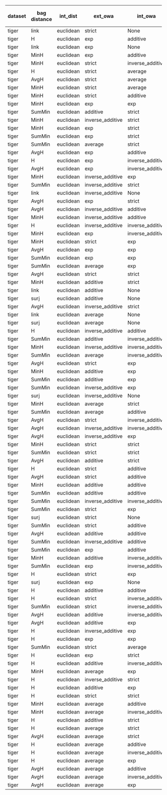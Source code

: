 | dataset | bag distance | int_dist | ext_owa | int_owa | Accuracy | F1 | TP | TN | FP | FN | Sensitivity | False Negative Rate | False Positive Rate | Specificity | Precission | False omission rate | FDR | Negative predictive value |
|---------|--------------|----------|---------|---------|----------|----|----|----|----|----|-------------|---------------------|---------------------|-------------|------------|---------------------|-----|---------------------------|
| tiger | link | euclidean | strict | None | 0.82 | 0.83 | 88 | 76 | 24 | 12 | 0.88 | 0.12 | 0.24 | 0.76 | 0.79 | 0.14 | 0.21 | 0.86 |
| tiger | H | euclidean | exp | additive | 0.82 | 0.83 | 90 | 74 | 26 | 10 | 0.9 | 0.1 | 0.26 | 0.74 | 0.78 | 0.12 | 0.22 | 0.88 |
| tiger | link | euclidean | exp | None | 0.81 | 0.82 | 84 | 78 | 22 | 16 | 0.84 | 0.16 | 0.22 | 0.78 | 0.79 | 0.17 | 0.21 | 0.83 |
| tiger | MinH | euclidean | exp | additive | 0.8 | 0.82 | 91 | 69 | 31 | 9 | 0.91 | 0.09 | 0.31 | 0.69 | 0.75 | 0.12 | 0.25 | 0.88 |
| tiger | MinH | euclidean | strict | inverse_additive | 0.8 | 0.82 | 89 | 71 | 29 | 11 | 0.89 | 0.11 | 0.29 | 0.71 | 0.75 | 0.13 | 0.25 | 0.87 |
| tiger | H | euclidean | strict | average | 0.8 | 0.82 | 89 | 71 | 29 | 11 | 0.89 | 0.11 | 0.29 | 0.71 | 0.75 | 0.13 | 0.25 | 0.87 |
| tiger | AvgH | euclidean | strict | average | 0.8 | 0.82 | 89 | 71 | 29 | 11 | 0.89 | 0.11 | 0.29 | 0.71 | 0.75 | 0.13 | 0.25 | 0.87 |
| tiger | MinH | euclidean | strict | average | 0.8 | 0.82 | 89 | 71 | 29 | 11 | 0.89 | 0.11 | 0.29 | 0.71 | 0.75 | 0.13 | 0.25 | 0.87 |
| tiger | MinH | euclidean | strict | additive | 0.78 | 0.81 | 91 | 65 | 35 | 9 | 0.91 | 0.09 | 0.35 | 0.65 | 0.72 | 0.12 | 0.28 | 0.88 |
| tiger | MinH | euclidean | exp | exp | 0.79 | 0.81 | 89 | 68 | 32 | 11 | 0.89 | 0.11 | 0.32 | 0.68 | 0.74 | 0.14 | 0.26 | 0.86 |
| tiger | SumMin | euclidean | additive | strict | 0.8 | 0.8 | 78 | 82 | 18 | 22 | 0.78 | 0.22 | 0.18 | 0.82 | 0.81 | 0.21 | 0.19 | 0.79 |
| tiger | MinH | euclidean | inverse_additive | strict | 0.78 | 0.8 | 91 | 64 | 36 | 9 | 0.91 | 0.09 | 0.36 | 0.64 | 0.72 | 0.12 | 0.28 | 0.88 |
| tiger | MinH | euclidean | exp | strict | 0.79 | 0.8 | 85 | 73 | 27 | 15 | 0.85 | 0.15 | 0.27 | 0.73 | 0.76 | 0.17 | 0.24 | 0.83 |
| tiger | SumMin | euclidean | exp | strict | 0.8 | 0.8 | 83 | 76 | 24 | 17 | 0.83 | 0.17 | 0.24 | 0.76 | 0.78 | 0.18 | 0.22 | 0.82 |
| tiger | SumMin | euclidean | average | strict | 0.8 | 0.8 | 78 | 82 | 18 | 22 | 0.78 | 0.22 | 0.18 | 0.82 | 0.81 | 0.21 | 0.19 | 0.79 |
| tiger | AvgH | euclidean | exp | additive | 0.77 | 0.8 | 90 | 64 | 36 | 10 | 0.9 | 0.1 | 0.36 | 0.64 | 0.71 | 0.14 | 0.29 | 0.86 |
| tiger | H | euclidean | exp | inverse_additive | 0.79 | 0.8 | 84 | 74 | 26 | 16 | 0.84 | 0.16 | 0.26 | 0.74 | 0.76 | 0.18 | 0.24 | 0.82 |
| tiger | AvgH | euclidean | exp | inverse_additive | 0.77 | 0.8 | 90 | 64 | 36 | 10 | 0.9 | 0.1 | 0.36 | 0.64 | 0.71 | 0.14 | 0.29 | 0.86 |
| tiger | MinH | euclidean | inverse_additive | exp | 0.77 | 0.8 | 94 | 59 | 41 | 6 | 0.94 | 0.06 | 0.41 | 0.59 | 0.7 | 0.09 | 0.3 | 0.91 |
| tiger | SumMin | euclidean | inverse_additive | strict | 0.8 | 0.79 | 76 | 83 | 17 | 24 | 0.76 | 0.24 | 0.17 | 0.83 | 0.82 | 0.22 | 0.18 | 0.78 |
| tiger | link | euclidean | inverse_additive | None | 0.79 | 0.79 | 82 | 75 | 25 | 18 | 0.82 | 0.18 | 0.25 | 0.75 | 0.77 | 0.19 | 0.23 | 0.81 |
| tiger | AvgH | euclidean | exp | strict | 0.76 | 0.79 | 90 | 62 | 38 | 10 | 0.9 | 0.1 | 0.38 | 0.62 | 0.7 | 0.14 | 0.3 | 0.86 |
| tiger | AvgH | euclidean | inverse_additive | additive | 0.74 | 0.79 | 94 | 55 | 45 | 6 | 0.94 | 0.06 | 0.45 | 0.55 | 0.68 | 0.1 | 0.32 | 0.9 |
| tiger | MinH | euclidean | inverse_additive | additive | 0.76 | 0.79 | 94 | 57 | 43 | 6 | 0.94 | 0.06 | 0.43 | 0.57 | 0.69 | 0.1 | 0.31 | 0.9 |
| tiger | H | euclidean | inverse_additive | inverse_additive | 0.76 | 0.79 | 92 | 59 | 41 | 8 | 0.92 | 0.08 | 0.41 | 0.59 | 0.69 | 0.12 | 0.31 | 0.88 |
| tiger | MinH | euclidean | exp | inverse_additive | 0.77 | 0.79 | 89 | 64 | 36 | 11 | 0.89 | 0.11 | 0.36 | 0.64 | 0.71 | 0.15 | 0.29 | 0.85 |
| tiger | MinH | euclidean | strict | exp | 0.76 | 0.79 | 90 | 61 | 39 | 10 | 0.9 | 0.1 | 0.39 | 0.61 | 0.7 | 0.14 | 0.3 | 0.86 |
| tiger | AvgH | euclidean | exp | exp | 0.77 | 0.79 | 90 | 63 | 37 | 10 | 0.9 | 0.1 | 0.37 | 0.63 | 0.71 | 0.14 | 0.29 | 0.86 |
| tiger | SumMin | euclidean | exp | exp | 0.79 | 0.79 | 80 | 77 | 23 | 20 | 0.8 | 0.2 | 0.23 | 0.77 | 0.78 | 0.21 | 0.22 | 0.79 |
| tiger | SumMin | euclidean | average | exp | 0.79 | 0.79 | 79 | 79 | 21 | 21 | 0.79 | 0.21 | 0.21 | 0.79 | 0.79 | 0.21 | 0.21 | 0.79 |
| tiger | AvgH | euclidean | strict | strict | 0.75 | 0.78 | 87 | 63 | 37 | 13 | 0.87 | 0.13 | 0.37 | 0.63 | 0.7 | 0.17 | 0.3 | 0.83 |
| tiger | MinH | euclidean | additive | strict | 0.74 | 0.78 | 93 | 56 | 44 | 7 | 0.93 | 0.07 | 0.44 | 0.56 | 0.68 | 0.11 | 0.32 | 0.89 |
| tiger | link | euclidean | additive | None | 0.78 | 0.78 | 79 | 77 | 23 | 21 | 0.79 | 0.21 | 0.23 | 0.77 | 0.77 | 0.21 | 0.23 | 0.79 |
| tiger | surj | euclidean | additive | None | 0.77 | 0.78 | 81 | 72 | 28 | 19 | 0.81 | 0.19 | 0.28 | 0.72 | 0.74 | 0.21 | 0.26 | 0.79 |
| tiger | AvgH | euclidean | inverse_additive | strict | 0.74 | 0.78 | 92 | 56 | 44 | 8 | 0.92 | 0.08 | 0.44 | 0.56 | 0.68 | 0.12 | 0.32 | 0.88 |
| tiger | link | euclidean | average | None | 0.78 | 0.78 | 80 | 76 | 24 | 20 | 0.8 | 0.2 | 0.24 | 0.76 | 0.77 | 0.21 | 0.23 | 0.79 |
| tiger | surj | euclidean | average | None | 0.77 | 0.78 | 81 | 73 | 27 | 19 | 0.81 | 0.19 | 0.27 | 0.73 | 0.75 | 0.21 | 0.25 | 0.79 |
| tiger | H | euclidean | inverse_additive | additive | 0.74 | 0.78 | 92 | 56 | 44 | 8 | 0.92 | 0.08 | 0.44 | 0.56 | 0.68 | 0.12 | 0.32 | 0.88 |
| tiger | SumMin | euclidean | additive | inverse_additive | 0.79 | 0.78 | 75 | 82 | 18 | 25 | 0.75 | 0.25 | 0.18 | 0.82 | 0.81 | 0.23 | 0.19 | 0.77 |
| tiger | MinH | euclidean | inverse_additive | inverse_additive | 0.74 | 0.78 | 92 | 56 | 44 | 8 | 0.92 | 0.08 | 0.44 | 0.56 | 0.68 | 0.12 | 0.32 | 0.88 |
| tiger | SumMin | euclidean | average | inverse_additive | 0.79 | 0.78 | 78 | 79 | 21 | 22 | 0.78 | 0.22 | 0.21 | 0.79 | 0.79 | 0.22 | 0.21 | 0.78 |
| tiger | AvgH | euclidean | strict | exp | 0.75 | 0.78 | 88 | 62 | 38 | 12 | 0.88 | 0.12 | 0.38 | 0.62 | 0.7 | 0.16 | 0.3 | 0.84 |
| tiger | MinH | euclidean | additive | exp | 0.73 | 0.78 | 98 | 48 | 52 | 2 | 0.98 | 0.02 | 0.52 | 0.48 | 0.65 | 0.04 | 0.35 | 0.96 |
| tiger | SumMin | euclidean | additive | exp | 0.79 | 0.78 | 76 | 81 | 19 | 24 | 0.76 | 0.24 | 0.19 | 0.81 | 0.8 | 0.23 | 0.2 | 0.77 |
| tiger | SumMin | euclidean | inverse_additive | exp | 0.78 | 0.78 | 78 | 78 | 22 | 22 | 0.78 | 0.22 | 0.22 | 0.78 | 0.78 | 0.22 | 0.22 | 0.78 |
| tiger | surj | euclidean | inverse_additive | None | 0.76 | 0.77 | 82 | 69 | 31 | 18 | 0.82 | 0.18 | 0.31 | 0.69 | 0.73 | 0.21 | 0.27 | 0.79 |
| tiger | MinH | euclidean | average | strict | 0.7 | 0.77 | 97 | 44 | 56 | 3 | 0.97 | 0.03 | 0.56 | 0.44 | 0.63 | 0.06 | 0.37 | 0.94 |
| tiger | SumMin | euclidean | average | additive | 0.77 | 0.77 | 76 | 78 | 22 | 24 | 0.76 | 0.24 | 0.22 | 0.78 | 0.78 | 0.24 | 0.22 | 0.76 |
| tiger | AvgH | euclidean | strict | inverse_additive | 0.74 | 0.77 | 86 | 63 | 37 | 14 | 0.86 | 0.14 | 0.37 | 0.63 | 0.7 | 0.18 | 0.3 | 0.82 |
| tiger | AvgH | euclidean | inverse_additive | inverse_additive | 0.72 | 0.77 | 94 | 51 | 49 | 6 | 0.94 | 0.06 | 0.49 | 0.51 | 0.66 | 0.11 | 0.34 | 0.89 |
| tiger | AvgH | euclidean | inverse_additive | exp | 0.72 | 0.77 | 94 | 51 | 49 | 6 | 0.94 | 0.06 | 0.49 | 0.51 | 0.66 | 0.11 | 0.34 | 0.89 |
| tiger | MinH | euclidean | strict | strict | 0.74 | 0.76 | 81 | 68 | 32 | 19 | 0.81 | 0.19 | 0.32 | 0.68 | 0.72 | 0.22 | 0.28 | 0.78 |
| tiger | SumMin | euclidean | strict | strict | 0.74 | 0.76 | 82 | 67 | 33 | 18 | 0.82 | 0.18 | 0.33 | 0.67 | 0.71 | 0.21 | 0.29 | 0.79 |
| tiger | AvgH | euclidean | additive | strict | 0.69 | 0.76 | 98 | 40 | 60 | 2 | 0.98 | 0.02 | 0.6 | 0.4 | 0.62 | 0.05 | 0.38 | 0.95 |
| tiger | H | euclidean | strict | additive | 0.74 | 0.76 | 83 | 65 | 35 | 17 | 0.83 | 0.17 | 0.35 | 0.65 | 0.7 | 0.21 | 0.3 | 0.79 |
| tiger | AvgH | euclidean | strict | additive | 0.73 | 0.76 | 86 | 61 | 39 | 14 | 0.86 | 0.14 | 0.39 | 0.61 | 0.69 | 0.19 | 0.31 | 0.81 |
| tiger | MinH | euclidean | additive | additive | 0.69 | 0.76 | 98 | 39 | 61 | 2 | 0.98 | 0.02 | 0.61 | 0.39 | 0.62 | 0.05 | 0.38 | 0.95 |
| tiger | SumMin | euclidean | additive | additive | 0.78 | 0.76 | 73 | 82 | 18 | 27 | 0.73 | 0.27 | 0.18 | 0.82 | 0.8 | 0.25 | 0.2 | 0.75 |
| tiger | SumMin | euclidean | inverse_additive | inverse_additive | 0.76 | 0.76 | 74 | 78 | 22 | 26 | 0.74 | 0.26 | 0.22 | 0.78 | 0.77 | 0.25 | 0.23 | 0.75 |
| tiger | SumMin | euclidean | strict | exp | 0.73 | 0.76 | 85 | 62 | 38 | 15 | 0.85 | 0.15 | 0.38 | 0.62 | 0.69 | 0.19 | 0.31 | 0.81 |
| tiger | surj | euclidean | strict | None | 0.73 | 0.75 | 80 | 67 | 33 | 20 | 0.8 | 0.2 | 0.33 | 0.67 | 0.71 | 0.23 | 0.29 | 0.77 |
| tiger | SumMin | euclidean | strict | additive | 0.72 | 0.75 | 82 | 62 | 38 | 18 | 0.82 | 0.18 | 0.38 | 0.62 | 0.68 | 0.23 | 0.32 | 0.78 |
| tiger | AvgH | euclidean | additive | additive | 0.67 | 0.75 | 98 | 35 | 65 | 2 | 0.98 | 0.02 | 0.65 | 0.35 | 0.6 | 0.05 | 0.4 | 0.95 |
| tiger | SumMin | euclidean | inverse_additive | additive | 0.76 | 0.75 | 73 | 78 | 22 | 27 | 0.73 | 0.27 | 0.22 | 0.78 | 0.77 | 0.26 | 0.23 | 0.74 |
| tiger | SumMin | euclidean | exp | additive | 0.75 | 0.75 | 74 | 76 | 24 | 26 | 0.74 | 0.26 | 0.24 | 0.76 | 0.76 | 0.25 | 0.24 | 0.75 |
| tiger | MinH | euclidean | additive | inverse_additive | 0.68 | 0.75 | 98 | 37 | 63 | 2 | 0.98 | 0.02 | 0.63 | 0.37 | 0.61 | 0.05 | 0.39 | 0.95 |
| tiger | SumMin | euclidean | exp | inverse_additive | 0.75 | 0.75 | 74 | 76 | 24 | 26 | 0.74 | 0.26 | 0.24 | 0.76 | 0.76 | 0.25 | 0.24 | 0.75 |
| tiger | H | euclidean | strict | exp | 0.74 | 0.75 | 77 | 71 | 29 | 23 | 0.77 | 0.23 | 0.29 | 0.71 | 0.73 | 0.24 | 0.27 | 0.76 |
| tiger | surj | euclidean | exp | None | 0.72 | 0.74 | 81 | 63 | 37 | 19 | 0.81 | 0.19 | 0.37 | 0.63 | 0.69 | 0.23 | 0.31 | 0.77 |
| tiger | H | euclidean | additive | additive | 0.66 | 0.74 | 98 | 34 | 66 | 2 | 0.98 | 0.02 | 0.66 | 0.34 | 0.6 | 0.06 | 0.4 | 0.94 |
| tiger | H | euclidean | strict | inverse_additive | 0.72 | 0.74 | 80 | 65 | 35 | 20 | 0.8 | 0.2 | 0.35 | 0.65 | 0.7 | 0.24 | 0.3 | 0.76 |
| tiger | SumMin | euclidean | strict | inverse_additive | 0.71 | 0.74 | 82 | 61 | 39 | 18 | 0.82 | 0.18 | 0.39 | 0.61 | 0.68 | 0.23 | 0.32 | 0.77 |
| tiger | AvgH | euclidean | additive | inverse_additive | 0.65 | 0.74 | 98 | 32 | 68 | 2 | 0.98 | 0.02 | 0.68 | 0.32 | 0.59 | 0.06 | 0.41 | 0.94 |
| tiger | AvgH | euclidean | additive | exp | 0.65 | 0.74 | 98 | 32 | 68 | 2 | 0.98 | 0.02 | 0.68 | 0.32 | 0.59 | 0.06 | 0.41 | 0.94 |
| tiger | H | euclidean | inverse_additive | exp | 0.69 | 0.74 | 86 | 53 | 47 | 14 | 0.86 | 0.14 | 0.47 | 0.53 | 0.65 | 0.21 | 0.35 | 0.79 |
| tiger | H | euclidean | exp | exp | 0.73 | 0.74 | 77 | 69 | 31 | 23 | 0.77 | 0.23 | 0.31 | 0.69 | 0.71 | 0.25 | 0.29 | 0.75 |
| tiger | SumMin | euclidean | strict | average | 0.72 | 0.74 | 81 | 63 | 37 | 19 | 0.81 | 0.19 | 0.37 | 0.63 | 0.69 | 0.23 | 0.31 | 0.77 |
| tiger | H | euclidean | exp | strict | 0.73 | 0.73 | 74 | 72 | 28 | 26 | 0.74 | 0.26 | 0.28 | 0.72 | 0.73 | 0.27 | 0.27 | 0.73 |
| tiger | H | euclidean | additive | inverse_additive | 0.64 | 0.73 | 98 | 30 | 70 | 2 | 0.98 | 0.02 | 0.7 | 0.3 | 0.58 | 0.06 | 0.42 | 0.94 |
| tiger | MinH | euclidean | average | exp | 0.64 | 0.73 | 98 | 30 | 70 | 2 | 0.98 | 0.02 | 0.7 | 0.3 | 0.58 | 0.06 | 0.42 | 0.94 |
| tiger | H | euclidean | inverse_additive | strict | 0.69 | 0.72 | 81 | 57 | 43 | 19 | 0.81 | 0.19 | 0.43 | 0.57 | 0.65 | 0.25 | 0.35 | 0.75 |
| tiger | H | euclidean | additive | exp | 0.62 | 0.72 | 95 | 30 | 70 | 5 | 0.95 | 0.05 | 0.7 | 0.3 | 0.58 | 0.14 | 0.42 | 0.86 |
| tiger | H | euclidean | strict | strict | 0.69 | 0.7 | 73 | 65 | 35 | 27 | 0.73 | 0.27 | 0.35 | 0.65 | 0.68 | 0.29 | 0.32 | 0.71 |
| tiger | MinH | euclidean | average | additive | 0.55 | 0.69 | 99 | 11 | 89 | 1 | 0.99 | 0.01 | 0.89 | 0.11 | 0.53 | 0.08 | 0.47 | 0.92 |
| tiger | MinH | euclidean | average | inverse_additive | 0.56 | 0.69 | 99 | 12 | 88 | 1 | 0.99 | 0.01 | 0.88 | 0.12 | 0.53 | 0.08 | 0.47 | 0.92 |
| tiger | H | euclidean | additive | strict | 0.59 | 0.68 | 87 | 32 | 68 | 13 | 0.87 | 0.13 | 0.68 | 0.32 | 0.56 | 0.29 | 0.44 | 0.71 |
| tiger | H | euclidean | average | strict | 0.54 | 0.68 | 99 | 8 | 92 | 1 | 0.99 | 0.01 | 0.92 | 0.08 | 0.52 | 0.11 | 0.48 | 0.89 |
| tiger | AvgH | euclidean | average | strict | 0.53 | 0.68 | 99 | 7 | 93 | 1 | 0.99 | 0.01 | 0.93 | 0.07 | 0.52 | 0.12 | 0.48 | 0.88 |
| tiger | H | euclidean | average | additive | 0.53 | 0.68 | 100 | 6 | 94 | 0 | 1.0 | 0.0 | 0.94 | 0.06 | 0.52 | 0.0 | 0.48 | 1.0 |
| tiger | H | euclidean | average | inverse_additive | 0.53 | 0.68 | 100 | 6 | 94 | 0 | 1.0 | 0.0 | 0.94 | 0.06 | 0.52 | 0.0 | 0.48 | 1.0 |
| tiger | H | euclidean | average | exp | 0.54 | 0.68 | 100 | 7 | 93 | 0 | 1.0 | 0.0 | 0.93 | 0.07 | 0.52 | 0.0 | 0.48 | 1.0 |
| tiger | AvgH | euclidean | average | additive | 0.52 | 0.67 | 99 | 5 | 95 | 1 | 0.99 | 0.01 | 0.95 | 0.05 | 0.51 | 0.17 | 0.49 | 0.83 |
| tiger | AvgH | euclidean | average | inverse_additive | 0.52 | 0.67 | 99 | 4 | 96 | 1 | 0.99 | 0.01 | 0.96 | 0.04 | 0.51 | 0.2 | 0.49 | 0.8 |
| tiger | AvgH | euclidean | average | exp | 0.52 | 0.67 | 99 | 5 | 95 | 1 | 0.99 | 0.01 | 0.95 | 0.05 | 0.51 | 0.17 | 0.49 | 0.83 |
